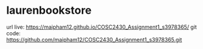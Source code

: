 ﻿# laurenbookstore
url live: https://maipham12.github.io/COSC2430_Assignment1_s3978365/
git code: https://github.com/maipham12/COSC2430_Assignment1_s3978365.git
